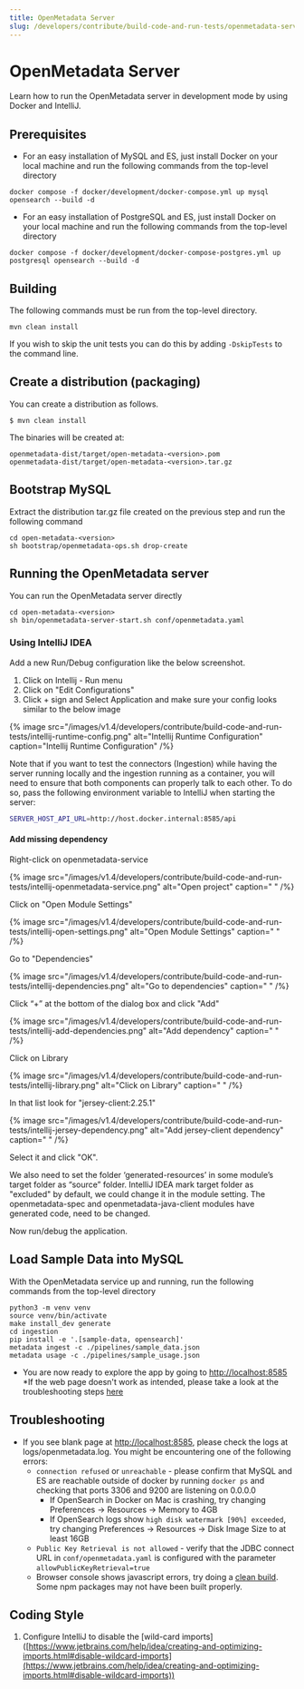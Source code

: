 ```yaml
---
title: OpenMetadata Server
slug: /developers/contribute/build-code-and-run-tests/openmetadata-server
---
```


# OpenMetadata Server
Learn how to run the OpenMetadata server in development mode by using Docker and IntelliJ.

## Prerequisites
- For an easy installation of MySQL and ES, just install Docker on your local machine and run the following commands from the top-level directory

```shell
docker compose -f docker/development/docker-compose.yml up mysql opensearch --build -d
```

- For an easy installation of PostgreSQL and ES, just install Docker on your local machine and run the following commands from the top-level directory

```shell
docker compose -f docker/development/docker-compose-postgres.yml up postgresql opensearch --build -d
```

## Building
The following commands must be run from the top-level directory.

```shell
mvn clean install
```

If you wish to skip the unit tests you can do this by adding `-DskipTests` to the command line.

## Create a distribution (packaging)
You can create a distribution as follows.

```shell
$ mvn clean install
```

The binaries will be created at:

```shell
openmetadata-dist/target/open-metadata-<version>.pom
openmetadata-dist/target/open-metadata-<version>.tar.gz
```

## Bootstrap MySQL

Extract the distribution tar.gz file created on the previous step and run the following command

```shell
cd open-metadata-<version>
sh bootstrap/openmetadata-ops.sh drop-create
```

## Running the OpenMetadata server

You can run the OpenMetadata server directly

```shell
cd open-metadata-<version>
sh bin/openmetadata-server-start.sh conf/openmetadata.yaml
```
### Using IntelliJ IDEA
Add a new Run/Debug configuration like the below screenshot.

1. Click on Intellij - Run menu
2. Click on "Edit Configurations"
3. Click + sign and Select Application and make sure your config looks similar to the below image

{% image src="/images/v1.4/developers/contribute/build-code-and-run-tests/intellij-runtime-config.png" alt="Intellij Runtime Configuration" caption="Intellij Runtime Configuration" /%}

Note that if you want to test the connectors (Ingestion) while having the server running locally and the ingestion
running as a container, you will need to ensure that both components can properly talk to each other. To do so,
pass the following environment variable to IntelliJ when starting the server:

```bash
SERVER_HOST_API_URL=http://host.docker.internal:8585/api
```

#### Add missing dependency
Right-click on openmetadata-service

{% image src="/images/v1.4/developers/contribute/build-code-and-run-tests/intellij-openmetadata-service.png" alt="Open project" caption=" " /%}

Click on "Open Module Settings"

{% image src="/images/v1.4/developers/contribute/build-code-and-run-tests/intellij-open-settings.png" alt="Open Module Settings" caption=" " /%}

Go to "Dependencies"

{% image src="/images/v1.4/developers/contribute/build-code-and-run-tests/intellij-dependencies.png" alt="Go to dependencies" caption=" " /%}

Click “+” at the bottom of the dialog box and click "Add"

{% image src="/images/v1.4/developers/contribute/build-code-and-run-tests/intellij-add-dependencies.png" alt="Add dependency" caption=" " /%}

Click on Library

{% image src="/images/v1.4/developers/contribute/build-code-and-run-tests/intellij-library.png" alt="Click on Library" caption=" " /%}

In that list look for "jersey-client:2.25.1"

{% image src="/images/v1.4/developers/contribute/build-code-and-run-tests/intellij-jersey-dependency.png" alt="Add jersey-client dependency" caption=" " /%}

Select it and click "OK". 

We also need to set the folder ‘generated-resources’ in some module’s target folder as “source” folder. IntelliJ IDEA mark target folder as "excluded" by default, we could change it in the module setting. The openmetadata-spec and openmetadata-java-client modules have generated code, need to be changed.

Now run/debug the application.

## Load Sample Data into MySQL

With the OpenMetadata service up and running, run the following commands from the top-level directory

```shell
python3 -m venv venv
source venv/bin/activate
make install_dev generate
cd ingestion
pip install -e '.[sample-data, opensearch]'
metadata ingest -c ./pipelines/sample_data.json
metadata usage -c ./pipelines/sample_usage.json
```

- You are now ready to explore the app by going to [http://localhost:8585](http://localhost:8585) *If the web page doesn't work as intended, please take a look at the troubleshooting steps [here](/developers/contribute/build-code-and-run-tests/openmetadata-server#troubleshooting)

## Troubleshooting
- If you see blank page at [http://localhost:8585](http://localhost:8585), please check the logs at logs/openmetadata.log. You might be encountering one of the following errors:
  - `connection refused` or `unreachable` - please confirm that MySQL and ES are reachable outside of docker by running `docker ps` and checking that ports 3306 and 9200 are listening on 0.0.0.0
    - If OpenSearch in Docker on Mac is crashing, try changing Preferences -> Resources -> Memory to 4GB
    - If OpenSearch logs show `high disk watermark [90%] exceeded`, try changing Preferences -> Resources -> Disk Image Size to at least 16GB
  - `Public Key Retrieval is not allowed` - verify that the JDBC connect URL in `conf/openmetadata.yaml` is configured with the parameter `allowPublicKeyRetrieval=true `
  - Browser console shows javascript errors, try doing a [clean build](/developers/contribute/build-code-and-run-tests/openmetadata-server#create-a-distribution-packaging). Some npm packages may not have been built properly.

## Coding Style
1. Configure IntelliJ to disable the [wild-card imports]
([https://www.jetbrains.com/help/idea/creating-and-optimizing-imports.html#disable-wildcard-imports](https://www.jetbrains.com/help/idea/creating-and-optimizing-imports.html#disable-wildcard-imports))
